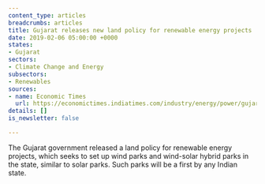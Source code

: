 ```yaml
---
content_type: articles
breadcrumbs: articles
title: Gujarat releases new land policy for renewable energy projects
date: 2019-02-06 05:00:00 +0000
states:
- Gujarat
sectors:
- Climate Change and Energy
subsectors:
- Renewables
sources:
- name: Economic Times
  url: https://economictimes.indiatimes.com/industry/energy/power/gujarat-frames-land-policy-for-green-energy-projects/articleshow/67718088.cms
details: []
is_newsletter: false

---
```

The Gujarat government released a land policy for renewable energy projects, which seeks to set up wind parks and wind-solar hybrid parks in the state, similar to solar parks. Such parks will be a first by any Indian state.
